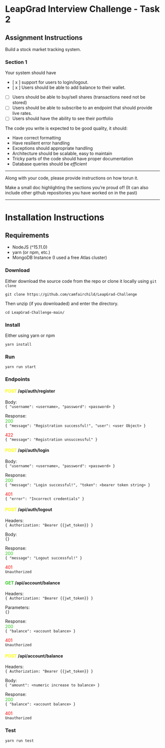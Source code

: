 # LeapGrad Interview Challenge - Task 2
## Assignment Instructions
Build a stock market tracking system.
### Section 1
Your system should have
- [ x ] support for users to login/logout.
- [ x ] Users should be able to add balance to their wallet.
- [ ] Users should be able to buy/sell shares (transactions need not be stored)
- [ ] Users should be able to subscribe to an endpoint that should provide live rates.
- [ ] Users should have the ability to see their portfolio
    
The code you write is expected to be good quality, it should:
* Have correct formatting
* Have resilient error handling
* Exceptions should appropriate handling
* Architecture should be scalable, easy to maintain
* Tricky parts of the code should have proper documentation
* Database queries should be *efficient*

-----
Along with your code, please provide instructions on how torun it.

Make a small doc highlighting the sections you’re proud of! (It can also include other github repositories you have worked on in the past)

___
# Installation Instructions
## Requirements
- NodeJS (^15.11.0)
- yarn (or npm, etc.)
- MongoDB Instance (I used a free Atlas cluster)

### Download
Either download the source code from the repo or clone it locally using `git clone`

    git clone https://github.com/camfairchild/LeapGrad-Challenge

Then unzip (if you downloaded) and enter the directory.

    cd LeapGrad-Challenge-main/

### Install
Either using yarn or npm

    yarn install

### Run

    yarn run start

### Endpoints

#### <span style="color:yellow">POST</span> /api/auth/register
Body:  
    ```
    {
        "username": <username>,
        "password": <password>
    }
    ```

Response:  
<span style="color:#30c821">200</span>  
    ```
    {
        "message": "Registration successful!",
        "user": <user Object>
    }
    ```

<span style="color:red">422</span>  
    ```
    {
        "message": "Registration unsuccessful"
    }
    ```

#### <span style="color:yellow">POST</span> /api/auth/login
Body:  
    ```
    {
        "username": <username>,
        "password": <password>
    }
    ```

Response:  
<span style="color:#30c821">200</span>  
    ```
    {
        "message": "Login successful!",
        "token": <bearer token string>
    }
    ```

<span style="color:red">401</span>  
    ```
    {
        "error": "Incorrect credentials"
    }
    ```

#### <span style="color:yellow">POST</span> /api/auth/logout
Headers:  
    ```
    {
        Authorization: "Bearer {{jwt_token}}
    }
    ```

Body:  
    ```
    {}
    ```

Response:  
<span style="color:#30c821">200</span>  
    ```
    {
        "message": "Logout successful!"
    }
    ```

<span style="color:red">401</span>  
    ```
    Unauthorized
    ```

#### <span style="color:#30c821">GET</span> /api/account/balance
Headers:  
    ```
    {
        Authorization: "Bearer {{jwt_token}}
    }
    ```

Parameters:  
    ```
    {}
    ```

Response:  
<span style="color:#30c821">200</span>  
    ```
    {
        "balance": <account balance>
    }
    ```

<span style="color:red">401</span>  
    ```
    Unauthorized
    ```

#### <span style="color:yellow">POST</span> /api/account/balance
Headers:  
    ```
    {
        Authorization: "Bearer {{jwt_token}}
    }
    ```

Body:  
    ```
    {
        "amount": <numeric increase to balance>
    }
    ```

Response:  
<span style="color:#30c821">200</span>  
    ```
    {
        "balance": <account balance>
    }
    ```

<span style="color:red">401</span>  
    ```
    Unauthorized
    ```

### Test

    yarn run test
